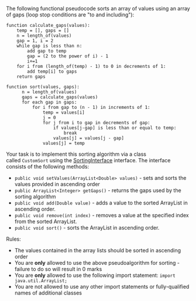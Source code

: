 The following functional pseudocode sorts an array of values using an array of gaps (loop stop conditions are "to and including"):

```
function calculate_gaps(values):
    temp = [], gaps = []
    n = length_of(values)
    gap = 1, i = 2
    while gap is less than n:
        add gap to temp
        gap = (2 to the power of i) - 1
        i+=1
    for i from (length_of(temp) - 1) to 0 in decrements of 1:
        add temp[i] to gaps
    return gaps

function sort(values, gaps):
      n = length_of(values)
      gaps = calculate_gaps(values)
      for each gap in gaps:
          for i from gap to (n - 1) in increments of 1:
              temp = values[i]
              j = 0
              for j from i to gap in decrements of gap:
                  if values[j-gap] is less than or equal to temp:
                      break
                  values[j] = values[j - gap]
              values[j] = temp
```

Your task is to implement this sorting algorithm via a class called `CustomSort` using the [SortingInterface](https://moodle.bath.ac.uk/pluginfile.php/937279/question/questiontext/1499011/3/2776227/SortingInterface.java?time=1648416739505) interface. The interface consists of the following methods:

-   `public void setValues(ArrayList<Double> values)` - sets and sorts the values provided in ascending order
-   `public ArrayList<Integer> getGaps()` - returns the gaps used by the sorting algorithm
-   `public void add(Double value)` - adds a value to the sorted ArrayList in ascending order.
-   `public void remove(int index)` - removes a value at the specified index from the sorted ArrayList.
-   `public void sort()` - sorts the ArrayList in ascending order.

Rules:

-   The values contained in the array lists should be sorted in ascending order
-   You are **only** allowed to use the above pseudoalgorithm for sorting - failure to do so will result in 0 marks
-   You are **only** allowed to use the following import statement: `import java.util.ArrayList;`
-   You are not allowed to use any other import statements or fully-qualified names of additional classes
